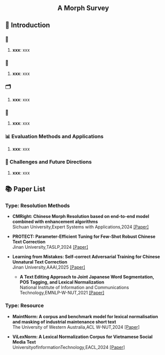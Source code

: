 <div align="center"><h2> A Morph Survey</h2></div>

## 🔗 Introduction

### 🎯

1. **xxx**:
   xxx

### 📜

1. **xxx**:
   xxx

### 🗂️

1. **xxx**:
   xxx

### 🔧

1. **xxx**:
   xxx

### 📊 Evaluation Methods and Applications

1. **xxx**:
   xxx

### 🚀 Challenges and Future Directions

1. **xxx**:
   xxx

## 📚 Paper List

### Type: Resolution Methods

- **CMRight: Chinese Morph Resolution based on end-to-end model combined with enhancement algorithms**  
  Sichuan University,Expert Systems with Applications,2024 [[Paper]](https://doi.org/10.1016/j.eswa.2024.124294)

- **PROTECT: Parameter-Efficient Tuning for Few-Shot Robust Chinese Text Correction**  
  Jinan University,TASLP,2024 [[Paper]](https://ieeexplore.ieee.org/abstract/document/10557151)

- **Learning from Mistakes: Self-correct Adversarial Training for Chinese Unnatural Text Correction**  
  Jinan University,AAAI,2025 [[Paper]](https://arxiv.org/abs/2412.17279)

  - **A Text Editing Approach to Joint Japanese Word Segmentation, POS Tagging, and Lexical Normalization**  
    National Institute of Information and Communications Technology,EMNLP-W-NUT,2021 [[Paper]](https://aclanthology.org/2021.wnut-1.9.pdf)

### Type: Resource

- **MaintNorm: A corpus and benchmark model for lexical normalisation and masking of industrial maintenance short text**  
  The University of Western Australia,ACL W-NUT,2024 [[Paper]](https://aclanthology.org/2024.wnut-1.0.pdf)

- **ViLexNorm: A Lexical Normalization Corpus for Vietnamese Social Media Text**  
  UniversityofInformationTechnology,EACL,2024 [[Paper]](https://aclanthology.org/2024.eacl-long.85.pdf)
